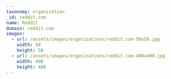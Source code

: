 ```yaml
---
taxonomy: organization
_id: reddit.com
name: Reddit
domain: reddit.com
images:
  - url: /assets/images/organizations/reddit.com-50x50.jpg
    width: 50
    height: 50
  - url: /assets/images/organizations/reddit.com-400x400.jpg
    width: 400
    height: 400
---
```

